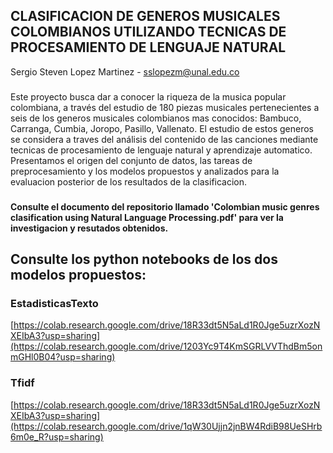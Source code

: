## CLASIFICACION DE GENEROS MUSICALES COLOMBIANOS UTILIZANDO TECNICAS DE PROCESAMIENTO DE LENGUAJE NATURAL
Sergio Steven Lopez Martinez - sslopezm@unal.edu.co

### 
Este proyecto busca dar a conocer la riqueza de la musica popular colombiana, a través del estudio de 180 piezas musicales pertenecientes a seis de los generos musicales colombianos mas conocidos: Bambuco, Carranga, Cumbia, Joropo, Pasillo, Vallenato. El estudio de estos generos se considera a traves del análisis del contenido de las canciones mediante tecnicas de procesamiento de lenguaje natural y aprendizaje automatico. Presentamos el origen del conjunto de datos, las tareas de preprocesamiento y los modelos propuestos y analizados para la evaluacion posterior de los resultados de la clasificacion.
### 

#### Consulte el documento del repositorio llamado 'Colombian music genres clasification using Natural Language Processing.pdf' para ver la investigacion y resutados obtenidos.

## Consulte los python notebooks de los dos modelos propuestos:
### EstadisticasTexto
[https://colab.research.google.com/drive/18R33dt5N5aLd1R0Jge5uzrXozNXEIbA3?usp=sharing](https://colab.research.google.com/drive/1203Yc9T4KmSGRLVVThdBm5onmGHl0B04?usp=sharing)
### Tfidf
[https://colab.research.google.com/drive/18R33dt5N5aLd1R0Jge5uzrXozNXEIbA3?usp=sharing](https://colab.research.google.com/drive/1qW30Ujjn2jnBW4RdiB98UeSHrb6m0e_R?usp=sharing)
